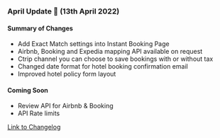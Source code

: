 ### April Update 🚀 (13th April 2022)

#### Summary of Changes
- Add Exact Match settings into Instant Booking Page
- Airbnb, Booking and Expedia mapping API available on request
- Ctrip channel you can choose to save bookings with or without tax
- Changed date format for hotel booking confirmation email
- Improved hotel policy form layout

#### Coming Soon
- Review API for Airbnb & Booking
- API Rate limits

[Link to Changelog](https://docs.channex.io/changelog)
